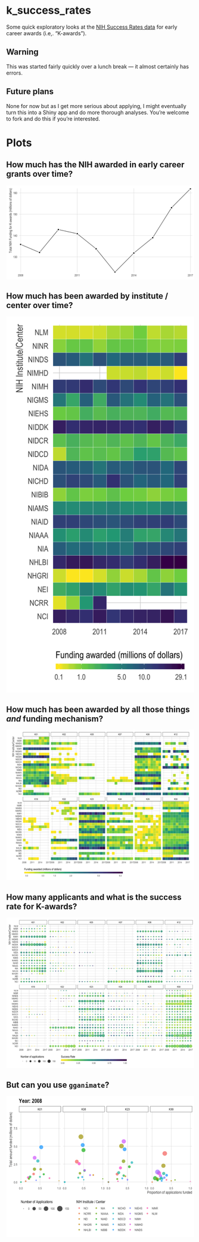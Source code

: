 
<!-- README.md is generated from README.Rmd. Please edit that file -->

# k\_success\_rates

Some quick exploratory looks at the [NIH Success Rates
data](https://report.nih.gov/success_rates/) for early career awards
(i.e,. “K-awards”).

## Warning

This was started fairly quickly over a lunch break — it almost certainly
has errors.

## Future plans

None for now but as I get more serious about applying, I might
eventually turn this into a Shiny app and do more thorough analyses.
You’re welcome to fork and do this if you’re
interested.

# Plots

## How much has the NIH awarded in early career grants over time?

![](./plots/overall_funding.png)

## How much has been awarded by institute / center over time?

![](./plots/overall_funding_by_institute.png)

## How much has been awarded by all those things *and* funding mechanism?

![](./plots/awards_by_type_institute.png)

## How many applicants and what is the success rate for K-awards?

![](./plots/successrates_by_type_institute.png)

## But can you use `gganimate`?

![](./plots/animated_awards.gif)
